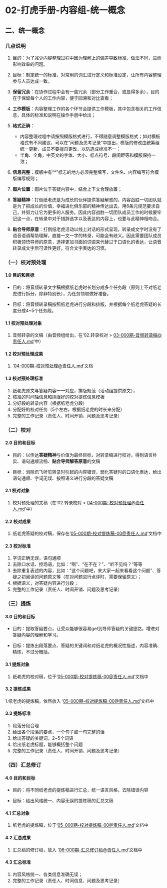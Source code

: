 

# 02-打虎手册-内容组-统一概念


## 二、统一概念

### 几点说明

1. 目的：为了减少内容整理过程中因为理解上的偏差导致标准、做法不同，进而影响效率的问题。
2. 目标：制定统一的标准，对常用的词汇进行定义和标准设定，让所有内容整理参与人员达成一致。    

3. **保留冗余**：在协作过程中会有一些冗余（部分工作重合，或显得多余），目的在于保留每个人的工作内容，便于回溯和对比查看；

4. **工作模板**：内容整理工作的各个环节会提供工作模板，其中包含相关的工作信息，具体的标准和说明在操作手册中给出；

5. **格式正确**： 
   - 内容整理过程中请按照模版格式进行，不得随意调整模版格式；如对模板格式有不同建议，可以在“问题及思考记录”中提出，模版的修改由统筹组统一更新，成员不要擅自更改，以防造成标准不一；
   - 半角、全角，中英文的字体、大小、标点符号、段间距等和模版保持一致；

6. **信息完整**：模版中有“*”标志的地方必须完整填写，文件名、内容编写符合模版编写规则；

7. **图片位置**：图片位于答疑内容中，结合上下文合理放置；

8. **答疑精神**：打倒纸老虎是为成长的伙伴提供答疑解惑的，内容战胜一切团队就是为了把成长的价值，幸福进化俱乐部的精神传达出去，用6条元规范要求自己，并努力让它为更多的人服务。因此内容战胜一切团队成员工作的时候要牢记这一点，在转录中对于措辞选字以及表达的内容上，也要与此精神相吻合。

9. **贴合导师原意**：打倒纸老虎活动以线上对话的形式呈现，转录成文字时没有了语音语调帮助理解，直接一文一字的转录，可能会有歧义。因此需要团队成员积极领悟导师的原意，选择更加书面的词语来代替过于口语化的表达，让语音转录成文字后可读性更好，符合文字表达的习惯。


### （一）校对预处理

#### 1.0 目的和目标

- 目的：将音频转录文字稿根据纸老虎时长划分成多个任务段（原则上不对纸老虎进行拆分，除非特别长），为任务领取做好准备。

- 目标：将音频转录稿按照纸老虎进行分段和排版，并根据每个纸老虎答疑的长度分成4~5个任务段。

#### 1.1 校对预处理对象
1. 音频转录的文稿（由音频组给出，在‘02.转录校对 > 03-000期-音频转录稿@责任人.md’中）

#### 1.2 校对预处理成果
1. ‘04-000期-校对预处理@责任人.md’文档

####  1.3 校对预处理标准
1. 纸老虎原文与答疑内容一一对应，排版规范（活动组提供原文），
2. 核准的时间轴信息和排版好的校对提炼信息模板
3. 分好段的转录内容（根据纸老虎分段）
4. 分配好的校对任务（5个左右，根据纸老虎的时长来分配）
5. 完整的工作记录（责任人、时间开销、问题及思考记录）

### （二）校对

#### 2.0 目的和目标

- 目的：以传达**答疑精神**与价值为最终目标，对转录稿进行校对，得到语言朴实、语句通顺流畅、**贴合导师解答原意**的文稿

- 目标：消除讯飞听见转录时引起的内容错误，弱化答疑时的口语化表达，给出语句通顺、字词无误、按照语义进行分段的答疑文稿

#### 2.1 校对对象
1. 校对预处理的文稿（在‘02.转录校对 > 04-000期-校对预处理@责任人.md’中）

#### 2.2 校对成果
1. 纸老虎答疑的校对稿，保存在‘05-000期-校对提炼稿-00@责任人.md’文档中

####  2.3 校对标准
1. 字词正确无误，语句通顺
2. 去除口水话、控场语，比如：“啊”、“在不在？”、“听不见吗？”等等
3. 去除重复表述的内容，比如：”这个问题吧，来大家一起来看看这个问题”、答疑之初阅读的问题原文等（在对问题进行点评时，需要保留原文）；
4. 根据语义，对答疑内容进行分段；
5. 完整的工作记录（责任人、时间开销、问题及思考记录）

### （三）提炼
#### 3.0 目的和目标

- 目的：提取答疑要点，让受众能够很容易get到导师答疑的关键思路，增进对答疑内容的理解和学习。

- 目标：提炼出段落要点、答疑的关键词和对纸老虎的概况性描述，内容准确、精炼，不过分概括。

#### 3.1 提炼对象
1. 纸老虎的校对稿，位于‘05-000期-校对提炼稿-00@责任人.md’文档中

#### 3.2 提炼成果
1.纸老虎的提炼稿，依然放入 ‘05-000期-校对提炼稿-00@责任人.md’文档中

#### 3.3 提炼标准
1. 段落分段合理
2. 给出各个段落的要点，一个句子或一句完整的话
3. 给出答疑的关键词，2~5个词语
4. 给出纸老虎标题，能够概括整个问题
5. 完整的工作记录（责任人、时间开销、问题及思考记录）

### （四）汇总修订
#### 4.0 目的和目标

- 目的：将不同纸老虎的提炼稿进行汇总，统一语言风格，去除错误内容

- 目标：给出风格统一、内容无误的提炼稿的汇总文稿

#### 4.1 汇总对象
1. 纸老虎的提炼稿，位于‘05-000期-校对提炼稿-00@责任人.md’文档中

#### 4.2 汇总成果
1. 汇总稿的修订稿，放入 ‘06-000期-汇总修订稿@责任人.md’文档中

#### 4.3 汇总标准
1.  内容风格统一、各类信息准确无误；
2. 完整的工作记录（责任人、时间信息、问题及思考记录）









